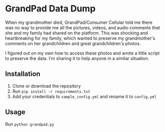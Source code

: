 # GrandPad Data Dump

When my grandmother died, GrandPad/Consumer Cellular told me there was no way to provide me all the pictures, videos, and audio comments that she and my family had shared on the platform. This was shocking and heartbreaking for my family, which wanted to preserve my grandmother's comments on her grandchildren and great grandchildren's photos.

I figured out on my own how to access these photos and wrote a little script to preserve the data. I'm sharing it to help anyone in a similar situation.

## Installation

1. Clone or download the repository
2. Run `pip install -r requirements.txt`
3. Add your credentials to `sample_config.yml` and rename it to `config.yml`

## Usage

Run `python grandpad.py`